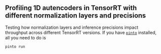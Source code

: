## Profiling 1D autencoders in TensorRT with different normalization layers and precisions
Testing how normalization layers and inference precisions impact throughput across different TensorRT versions. If you have [`pinto`](https://github.com/ML4GW/pinto) installed, all you need to do is
```console
pinto run
```
